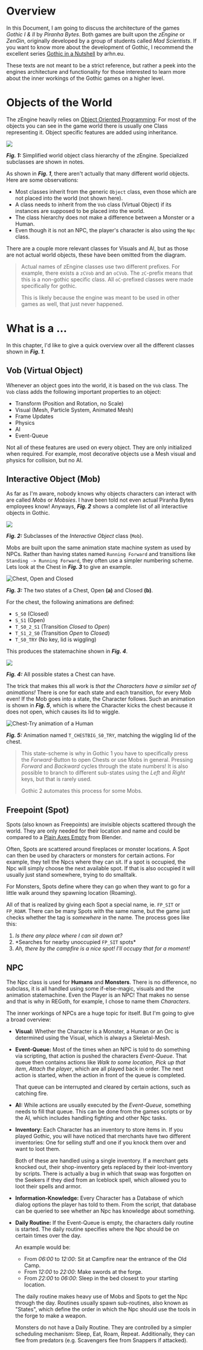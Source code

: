 # Overview

In this Document, I am going to discuss the architecture of the games
_Gothic I & II_ by _Piranha Bytes_. Both games are built upon the
_zEngine_ or _ZenGin_, originally developed by a group of students
called _Mad Scientists_. If you want to know more about the development
of Gothic, I recommend the excellent series [Gothic in a
Nutshell](https://www.youtube.com/watch?v=yuvISO5qGG8) by arhn.eu.

These texts are not meant to be a strict reference, but rather a peek
into the engines architecture and functionality for those interested to
learn more about the inner workings of the Gothic games on a higher
level.

# Objects of the World

The zEngine heavily relies on [Object Oriented
Programming](https://en.wikipedia.org/wiki/Object-oriented_programming%3E):
For most of the objects you can see in the game world there is usually
one Class representing it. Object specific features are added using
inheritance.

![](plantuml-images\50f507a195f7d81beb6b9d4686577af50b4bcb40.png)

**_Fig. 1:_** Simplified world object class hierarchy of the zEngine.
Specialized subclasses are shown in notes.

As shown in **_Fig. 1_**, there aren't actually that many different
world objects. Here are some observations:

- Most classes inherit from the generic `Object` class, even those
  which are not placed into the world (not shown here).
- A class needs to inherit from the `Vob` class (Virtual Object) if
  its instances are supposed to be placed into the world.
- The class hierarchy does not make a difference between a Monster or
  a Human.
- Even though it is not an NPC, the player's character is also using
  the `Npc` class.

There are a couple more relevant classes for Visuals and AI, but as
those are not actual world objects, these have been omitted from the
diagram.

> Actual names of zEngine classes use two different prefixes. For
> example, there exists a `zCVob` and an `oCVob`. The `zC`-prefix means
> that this is a non-gothic specific class. All `oC`-prefixed classes
> were made specifically for gothic.
>
> This is likely because the engine was meant to be used in other games
> as well, that just never happened.

# What is a ...

In this chapter, I'd like to give a quick overview over all the
different classes shown in **_Fig. 1_**.

## Vob (Virtual Object)

Whenever an object goes into the world, it is based on the `Vob` class.
The `Vob` class adds the following important properties to an object:

- Transform (Position and Rotation, no Scale)
- Visual (Mesh, Particle System, Animated Mesh)
- Frame Updates
- Physics
- AI
- Event-Queue

Not all of these features are used on every object. They are only
initialized when required. For example, most decorative objects use a
Mesh visual and physics for collision, but no AI.

## Interactive Object (Mob)

As far as I'm aware, nobody knows why objects characters can interact
with are called _Mobs_ or _Mobsies_. I have been told not even actual
Piranha Bytes employees know! Anyways, **_Fig. 2_** shows a complete
list of all interactive objects in Gothic.

![](plantuml-images\dd16b8d40a280901ab6f746781801dd32d5a0338.png)

**_Fig. 2:_** Subclasses of the _Interactive Object_ class (`Mob`).

Mobs are built upon the same animation state machine system as used by
NPCs. Rather than having states named `Running Forward` and transitions
like `Standing -> Running Forward`, they often use a simpler numbering
scheme. Lets look at the Chest in **_Fig. 3_** to give an example.

![Chest, Open and Closed](images/1-chest-states.png)

**_Fig. 3:_** The two states of a Chest, Open **(a)** and Closed
**(b)**.

For the chest, the following animations are defined:

- `S_S0` (Closed)
- `S_S1` (Open)
- `T_S0_2_S1` (Transition _Closed_ to _Open_)
- `T_S1_2_S0` (Transition _Open_ to _Closed_)
- `T_S0_TRY` (No key, lid is wiggling)

This produces the statemachine shown in **_Fig. 4_**.

![](plantuml-images\72edb14b89bdab9fbb8ee82cf2bc02579b05e395.png)

**_Fig. 4:_** All possible states a Chest can have.

The trick that makes this all work is _that the Characters have a
similar set of animations!_ There is one for each state and each
transition, for every Mob even! If the Mob goes into a state, the
Character follows. Such an animation is shown in **_Fig. 5_**, which is
where the Character kicks the chest because it does not open, which
causes its lid to wiggle.

![Chest-Try animation of a Human](images/1-chest-try-human.gif)

**_Fig. 5:_** Animation named `T_CHESTBIG_S0_TRY`, matching the wiggling
lid of the chest.

> This state-scheme is why in Gothic 1 you have to specifically press
> the _Forward_-Button to open Chests or use Mobs in general. Pressing
> _Forward_ and _Backward_ cycles through the state numbers! It is also
> possible to branch to different sub-states using the _Left_ and
> _Right_ keys, but that is rarely used.
>
> Gothic 2 automates this process for some Mobs.

## Freepoint (Spot)

Spots (also known as Freepoints) are invisible objects scattered through
the world. They are only needed for their location and name and could be
compared to a [Plain Axes
Empty](https://docs.blender.org/manual/en/latest/modeling/empties.html)
from Blender.

Often, Spots are scattered around fireplaces or monster locations. A
Spot can then be used by characters or monsters for certain actions. For
example, they tell the Npcs where they can sit. If a spot is occupied,
the Npc will simply choose the next available spot. If that is also
occupied it will usually just stand somewhere, trying to do smalltalk.

For Monsters, Spots define where they can go when they want to go for a
little walk around they spawning location (Roaming).

All of that is realized by giving each Spot a special name, ie. `FP_SIT`
or `FP_ROAM`. There can be many Spots with the same name, but the game
just checks whether the tag is _somewhere_ in the name. The process goes
like this:

1.  _Is there any place where I can sit down at?_
2.  \*Searches for nearby unoccupied `FP_SIT` spots\*
3.  _Ah, there by the campfire is a nice spot! I'll occupy that for a
    moment!_

## NPC

The Npc class is used for **Humans** and **Monsters**. There is no
difference, no subclass, it is all handled using some if-else-magic,
visuals and the animation statemachine. Even the Player is an NPC! That
makes no sense and that is why in REGoth, for example, I chose to name
them _Characters_.

The inner workings of NPCs are a huge topic for itself. But I'm going to
give a broad overview:

- **Visual:** Whether the Character is a Monster, a Human or an Orc is
  determined using the Visual, which is always a Skeletal-Mesh.

- **Event-Queue:** Most of the times when an NPC is told to do
  something via scripting, that action is pushed the characters
  _Event-Queue_. That queue then contains actions like _Walk to some
  location_, _Pick up that item_, _Attach the player_, which are all
  played back in order. The next action is started, when the action in
  front of the queue is completed.

  That queue can be interrupted and cleared by certain actions, such
  as catching fire.

- **AI:** While actions are usually executed by the _Event-Queue_,
  something needs to fill that queue. This can be done from the games
  scripts or by the AI, which includes handling fighting and other Npc
  tasks.

- **Inventory:** Each Character has an inventory to store items in. If
  you played Gothic, you will have noticed that merchants have two
  different inventories: One for selling stuff and one if you knock
  them over and want to loot them.

  Both of these are handled using a single inventory. If a merchant
  gets knocked out, their shop-inventory gets replaced by their
  loot-inventory by scripts. There is actually a bug in which that
  swap was forgotten on the Seekers if they died from an Iceblock
  spell, which allowed you to loot their spells and armor.

- **Information-Knowledge:** Every Character has a Database of which
  dialog options the player has told to them. From the script, that
  database can be queried to see whether an Npc has knowledge about
  something.

- **Daily Routine:** If the Event-Queue is empty, the characters daily
  routine is started. The daily routine specifies where the Npc should
  be on certain times over the day.

  An example would be:

  - From _06:00_ to _12:00_: Sit at Campfire near the entrance of
    the Old Camp.
  - From _12:00_ to _22:00_: Make swords at the forge.
  - From _22:00_ to _06:00_: Sleep in the bed closest to your
    starting location.

  The daily routine makes heavy use of Mobs and Spots to get the Npc
  through the day. Routines usually spawn sub-routines, also known as
  "States", which define the order in which the Npc should use the
  tools in the forge to make a weapon.

  Monsters do not have a Daily Routine. They are controlled by a
  simpler scheduling mechanism: Sleep, Eat, Roam, Repeat.
  Additionally, they can flee from predators (e.g. Scavengers flee
  from Snappers if attacked).
